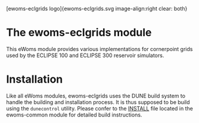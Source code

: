 [ewoms-eclgrids logo]{ewoms-eclgrids.svg image-align:right clear: both}

The ewoms-eclgrids module
=========================

This eWoms module provides various implementations for cornerpoint
grids used by the ECLIPSE 100 and ECLIPSE 300 reservoir simulators.

Installation
============

Like all eWoms modules, ewoms-eclgrids uses the DUNE build system to
handle the building and installation process. It is thus supposed to
be build using the `dunecontrol` utility. Please confer to the [INSTALL](https://github.com/ewoms/ewoms-common/blob/master/INSTALL.md)
file located in the ewoms-common module for detailed build
instructions.
